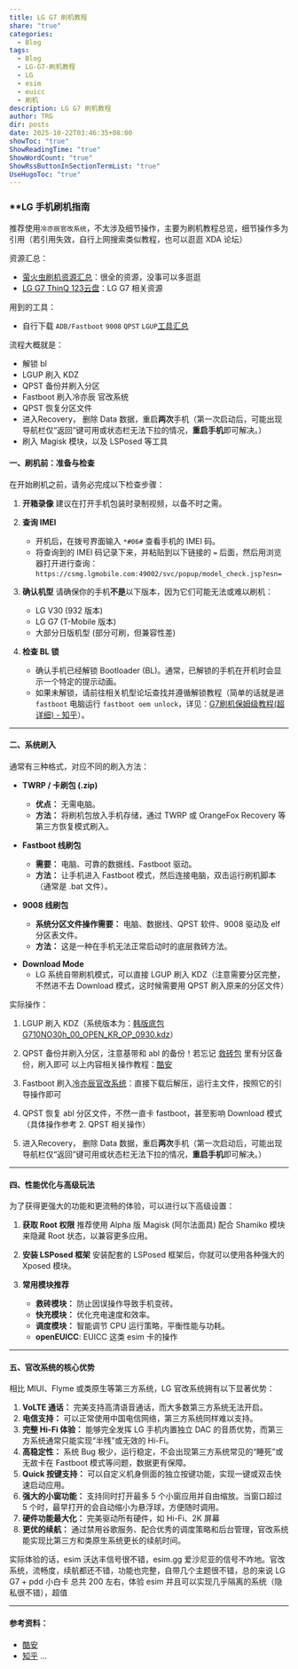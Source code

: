 ```yaml
---
title: LG G7 刷机教程
share: "true"
categories:
  - Blog
tags:
  - Blog
  - LG-G7-刷机教程
  - LG
  - esim
  - euicc
  - 刷机
description: LG G7 刷机教程
author: TRG
dir: posts
date: 2025-10-22T03:46:35+08:00
showToc: "true"
ShowReadingTime: "true"
ShowWordCount: "true"
ShowRssButtonInSectionTermList: "true"
UseHugoToc: "true"
---
```

### **LG 手机刷机指南

推荐使用`冷亦辰官改系统`，不太涉及细节操作，主要为刷机教程总览，细节操作多为引用（若引用失效，自行上网搜索类似教程，也可以逛逛 XDA 论坛）

资源汇总：
- [萤火虫刷机资源汇总](https://www.yhcres.top/02-%E6%89%8B%E6%9C%BA%E5%B9%B3%E6%9D%BF/LG/LG%20G7)：很全的资源，没事可以多逛逛
- [LG G7 ThinQ 123云盘](https://www.123865.com/s/I6y1Td-CcDF3)：LG G7 相关资源

用到的工具：
- 自行下载 `ADB/Fastboot` `9008` `QPST` `LGUP`[工具汇总](https://www.yhcres.top/02-%E6%89%8B%E6%9C%BA%E5%B9%B3%E6%9D%BF/LG/01.LG%E5%88%B7%E6%9C%BA%E5%B7%A5%E5%85%B7/%E5%88%B7%E6%9C%BA%E5%B7%A5%E5%85%B7)

流程大概就是：
- 解锁 bl
- LGUP 刷入 KDZ
- QPST 备份并刷入分区
- Fastboot 刷入冷亦辰 官改系统
- QPST 恢复分区文件
- 进入Recovery， 删除 Data 数据，重启**两次**手机（第一次启动后，可能出现导航栏仅“返回”键可用或状态栏无法下拉的情况，**重启手机**即可解决。）
- 刷入 Magisk 模块，以及 LSPosed 等工具

#### 一、刷机前：准备与检查

在开始刷机之前，请务必完成以下检查步骤：

1.  **开箱录像**
    建议在打开手机包装时录制视频，以备不时之需。

2.  **查询 IMEI**
    *   开机后，在拨号界面输入 `*#06#` 查看手机的 IMEI 码。
    *   将查询到的 IMEI 码记录下来，并粘贴到以下链接的 `=` 后面，然后用浏览器打开进行查询：`https://csmg.lgmobile.com:49002/svc/popup/model_check.jsp?esn=`

3.  **确认机型**
    请确保你的手机**不是**以下版本，因为它们可能无法或难以刷机：
    *   LG V30 (932 版本)
    *   LG G7 (T-Mobile 版本)
    *   大部分日版机型 (部分可刷，但兼容性差)

4.  **检查 BL 锁**
    *   确认手机已经解锁 Bootloader (BL)。通常，已解锁的手机在开机时会显示一个特定的提示动画。
    *   如果未解锁，请前往相关机型论坛查找并遵循解锁教程（简单的话就是进 `fastboot` 电脑运行 `fastboot oem unlock`，详见：[G7刷机保姆级教程(超详细) - 知乎](https://zhuanlan.zhihu.com/p/638748372)）。

---

#### 二、系统刷入

通常有三种格式，对应不同的刷入方法：

*   **TWRP / 卡刷包 (.zip)**
    *   **优点：** 无需电脑。
    *   **方法：** 将刷机包放入手机存储，通过 TWRP 或 OrangeFox Recovery 等第三方恢复模式刷入。

*   **Fastboot 线刷包**
    *   **需要：** 电脑、可靠的数据线、Fastboot 驱动。
    *   **方法：** 让手机进入 Fastboot 模式，然后连接电脑，双击运行刷机脚本（通常是 .bat 文件）。

*   **9008 线刷包**
    *   **系统分区文件操作需要：** 电脑、数据线、QPST 软件、9008 驱动及 elf 分区表文件。
    *   **方法：** 这是一种在手机无法正常启动时的底层救砖方法。
	
-   **Download Mode**
	-   LG 系统自带刷机模式，可以直接 LGUP 刷入 KDZ（注意需要分区完整，不然进不去 Download 模式，这时候需要用 QPST 刷入原来的分区文件）

实际操作：
1. LGUP 刷入 KDZ（系统版本为：[韩版底包G710NO30h_00_OPEN_KR_OP_0930.kdz](https://www.yhcres.top/02-%E6%89%8B%E6%9C%BA%E5%B9%B3%E6%9D%BF/LG/LG%20G7/KDZ-%E6%9C%AA/Android9/G710N)）
2. QPST 备份并刷入分区，注意基带和 abl 的备份！若忘记 [救砖包](https://www.yhcres.top/02-%E6%89%8B%E6%9C%BA%E5%B9%B3%E6%9D%BF/LG/LG%20G7/9008%E6%95%91%E7%A0%96%E5%8C%85) 里有分区备份，刷入即可
   以上内容相关操作教程：[酷安](https://www.coolapk.com/feed/64567424?s=MzkwMDc1ZTExNTE2NjE4ZzY4Zjg4Njgzegi1531&shareUid=22111768&shareFrom=com.coolapk.app_15.3.1)

3. Fastboot 刷入[冷亦辰官改系统](https://www.yhcres.top/02-%E6%89%8B%E6%9C%BA%E5%B9%B3%E6%9D%BF/LG/LG%20G7/%E7%AC%AC%E4%B8%89%E6%96%B9ROM-%E6%9C%AA/%E5%AE%98%E6%94%B9/%E5%86%B7%E4%BA%A6%E8%BE%B0-30h-2022.8.11)：直接下载后解压，运行主文件，按照它的引导操作即可
4. QPST 恢复 abl 分区文件，不然一直卡 fastboot，甚至影响 Download 模式（具体操作参考 2. QPST 相关操作）
5. 进入Recovery， 删除 Data 数据，重启**两次**手机（第一次启动后，可能出现导航栏仅“返回”键可用或状态栏无法下拉的情况，**重启手机**即可解决。）


---


#### 四、性能优化与高级玩法

为了获得更强大的功能和更流畅的体验，可以进行以下高级设置：

1.  **获取 Root 权限**
    推荐使用 Alpha 版 Magisk (阿尔法面具) 配合 Shamiko 模块来隐藏 Root 状态，以兼容更多应用。

2.  **安装 LSPosed 框架**
    安装配套的 LSPosed 框架后，你就可以使用各种强大的 Xposed 模块。

3.  **常用模块推荐**
    *   **救砖模块：** 防止因误操作导致手机变砖。
    *   **快充模块：** 优化充电速度和效率。
    *   **调度模块：** 智能调节 CPU 运行策略，平衡性能与功耗。
    *   **openEUICC**:  EUICC 这类 esim 卡的操作
---

#### 五、官改系统的核心优势

相比 MIUI、Flyme 或类原生等第三方系统，LG 官改系统拥有以下显著优势：

1.  **VoLTE 通话：** 完美支持高清语音通话，而大多数第三方系统无法开启。
2.  **电信支持：** 可以正常使用中国电信网络，第三方系统同样难以支持。
3.  **完整 Hi-Fi 体验：** 能够完全发挥 LG 手机内置独立 DAC 的音质优势，而第三方系统通常只能实现“半残”或无效的 Hi-Fi。
4.  **高稳定性：** 系统 Bug 极少，运行稳定，不会出现第三方系统常见的“睡死”或无故卡在 Fastboot 模式等问题，数据更有保障。
5.  **Quick 按键支持：** 可以自定义机身侧面的独立按键功能，实现一键或双击快速启动应用。
6.  **强大的小窗功能：** 支持同时打开最多 5 个小窗应用并自由缩放。当窗口超过 5 个时，最早打开的会自动缩小为悬浮球，方便随时调用。
7.  **硬件功能最大化：** 完美驱动所有硬件，如 Hi-Fi、2K 屏幕
8.  **更优的续航：** 通过禁用谷歌服务、配合优秀的调度策略和后台管理，官改系统能实现比第三方和类原生系统更长的续航时间。

实际体验的话，esim 沃达丰信号很不错，esim.gg 爱沙尼亚的信号不咋地。官改系统，流畅度，续航都还不错，功能也完整，自带几个主题很不错，总的来说 LG G7 + pdd 小白卡 总共 200 左右，体验 esim 并且可以实现几乎隔离的系统（隐私很不错），超值

---

#### 参考资料：
- [酷安](https://www.coolapk.com/feed/49594277?s=MTY5MDI0NGExNTE2NjE4ZzY4Zjg3ZTkyegi1531&shareUid=22111768&shareFrom=com.coolapk.app_15.3.1)
- [知乎](https://zhuanlan.zhihu.com/p/638748372)
...